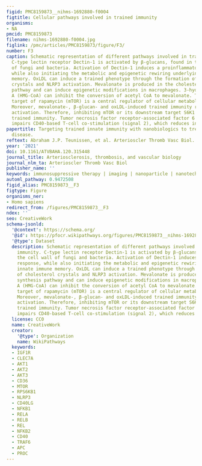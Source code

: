 ```yaml
---
figid: PMC8159873__nihms-1692880-f0004
figtitle: Cellular pathways involved in trained immunity
organisms:
- NA
pmcid: PMC8159873
filename: nihms-1692880-f0004.jpg
figlink: /pmc/articles/PMC8159873/figure/F3/
number: F3
caption: Schematic representation of different pathways involved in trained immunity.
  C-type lectin receptor Dectin-1 is activated by β-glucans, found in the cell wall
  of fungi and bacteria. Activation of Dectin-1 induces a proinflammatory response,
  while also initiating the metabolic and epigenetic rewiring underlying innate immune
  memory. OxLDL can induce a trained phenotype through the formation of cholesterol
  crystals and NLRP3 activation. Mevalonate is produced in the cholesterol synthesis
  pathway and can induce epigenetic modifications in macrophages. 3-hydroxy-3-methylglutaryl-coenzyme
  A (HMG-CoA) can inhibit the conversion of acetyl CoA to mevalonate. The mammalian
  target of rapamycin (mTOR) is a central regulator of cellular metabolism and function.
  Moreover, mevalonate-, β-glucan- and oxLDL-induced trained immunity rely on mTOR
  activation. Therefore, inhibiting mTOR or its downstream target S6K1 can reduce
  trained immunity. Tumor necrosis factor receptor-associated factor 6 (TRAF6) inhibition
  impairs CD40-based T-cell co-stimulation (signal 2), which reduces inflammation.
papertitle: Targeting trained innate immunity with nanobiologics to treat cardiovascular
  disease.
reftext: Abraham J.P. Teunissen, et al. Arterioscler Thromb Vasc Biol. ;41(6):1839-1850.
year: '2021'
doi: 10.1161/ATVBAHA.120.315448
journal_title: Arteriosclerosis, thrombosis, and vascular biology
journal_nlm_ta: Arterioscler Thromb Vasc Biol
publisher_name: ''
keywords: immunosuppressive therapy | imaging | nanoparticle | nanotechnology
automl_pathway: 0.9472508
figid_alias: PMC8159873__F3
figtype: Figure
organisms_ner:
- Homo sapiens
redirect_from: /figures/PMC8159873__F3
ndex: ''
seo: CreativeWork
schema-jsonld:
  '@context': https://schema.org/
  '@id': https://pfocr.wikipathways.org/figures/PMC8159873__nihms-1692880-f0004.html
  '@type': Dataset
  description: Schematic representation of different pathways involved in trained
    immunity. C-type lectin receptor Dectin-1 is activated by β-glucans, found in
    the cell wall of fungi and bacteria. Activation of Dectin-1 induces a proinflammatory
    response, while also initiating the metabolic and epigenetic rewiring underlying
    innate immune memory. OxLDL can induce a trained phenotype through the formation
    of cholesterol crystals and NLRP3 activation. Mevalonate is produced in the cholesterol
    synthesis pathway and can induce epigenetic modifications in macrophages. 3-hydroxy-3-methylglutaryl-coenzyme
    A (HMG-CoA) can inhibit the conversion of acetyl CoA to mevalonate. The mammalian
    target of rapamycin (mTOR) is a central regulator of cellular metabolism and function.
    Moreover, mevalonate-, β-glucan- and oxLDL-induced trained immunity rely on mTOR
    activation. Therefore, inhibiting mTOR or its downstream target S6K1 can reduce
    trained immunity. Tumor necrosis factor receptor-associated factor 6 (TRAF6) inhibition
    impairs CD40-based T-cell co-stimulation (signal 2), which reduces inflammation.
  license: CC0
  name: CreativeWork
  creator:
    '@type': Organization
    name: WikiPathways
  keywords:
  - IGF1R
  - CLEC7A
  - AKT1
  - AKT2
  - AKT3
  - CD36
  - MTOR
  - RPS6KB1
  - NLRP3
  - CD40LG
  - NFKB1
  - RELA
  - RELB
  - REL
  - NFKB2
  - CD40
  - TRAF6
  - APC
  - PROC
---
```


